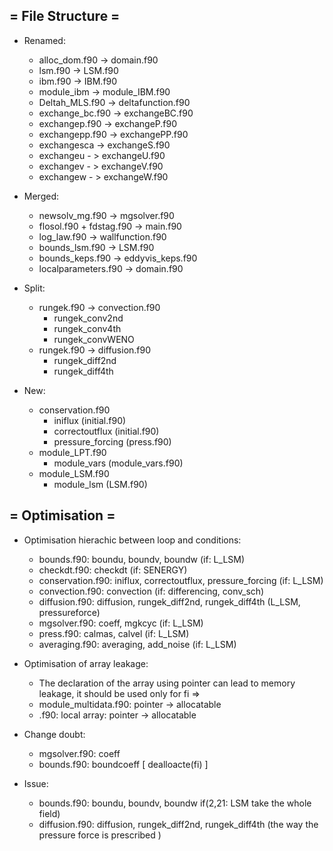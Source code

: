 ## = File Structure = 
* Renamed:
  * alloc_dom.f90 -> domain.f90
  * lsm.f90 -> LSM.f90
  * ibm.f90 -> IBM.f90
  * module_ibm -> module_IBM.f90
  * Deltah_MLS.f90 -> deltafunction.f90
  * exchange_bc.f90 -> exchangeBC.f90
  * exchangep.f90 -> exchangeP.f90
  * exchangepp.f90 -> exchangePP.f90
  * exchangesca -> exchangeS.f90
  * exchangeu - > exchangeU.f90
  * exchangev - > exchangeV.f90
  * exchangew - > exchangeW.f90
  
* Merged:
  * newsolv_mg.f90 -> mgsolver.f90
  * flosol.f90 + fdstag.f90 -> main.f90
  * log_law.f90 -> wallfunction.f90
  * bounds_lsm.f90 -> LSM.f90
  * bounds_keps.f90 -> eddyvis_keps.f90
  * localparameters.f90 -> domain.f90
  
* Split:
  * rungek.f90 -> convection.f90 
    * rungek_conv2nd
    * rungek_conv4th
    * rungek_convWENO
  * rungek.f90 -> diffusion.f90
    * rungek_diff2nd
    * rungek_diff4th
    
* New:
  * conservation.f90
    * iniflux (initial.f90)
    * correctoutflux (initial.f90)
    * pressure_forcing (press.f90)
  * module_LPT.f90
    * module_vars (module_vars.f90)
  * module_LSM.f90
    * module_lsm (LSM.f90)

## = Optimisation = 
* Optimisation hierachic between loop and conditions:
  * bounds.f90: boundu, boundv, boundw  (if: L_LSM)
  * checkdt.f90: checkdt (if: SENERGY)
  * conservation.f90: iniflux, correctoutflux, pressure_forcing (if: L_LSM)
  * convection.f90: convection (if: differencing, conv_sch)
  * diffusion.f90: diffusion, rungek_diff2nd, rungek_diff4th (L_LSM, pressureforce)
  * mgsolver.f90: coeff, mgkcyc (if: L_LSM)
  * press.f90: calmas, calvel (if: L_LSM)
  * averaging.f90: averaging, add_noise (if: L_LSM)

* Optimisation of array leakage:
  * The declaration of the array using pointer can lead to memory leakage, it should be used only for fi =>
  * module_multidata.f90: pointer -> allocatable
  * .f90: local array: pointer -> allocatable

* Change doubt:
  * mgsolver.f90: coeff
  * bounds.f90: boundcoeff [ dealloacte(fi) ]

* Issue:
  * bounds.f90: boundu, boundv, boundw if(2,21: LSM take the whole field)
  * diffusion.f90: diffusion, rungek_diff2nd, rungek_diff4th (the way the pressure force is prescribed ) 
    

